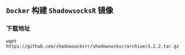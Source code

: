 ## `Docker` 构建 `ShadowsocksR` 镜像
### 下载地址
```
wget https://github.com/shadowsocksrr/shadowsocksr/archive/3.2.2.tar.gz
```